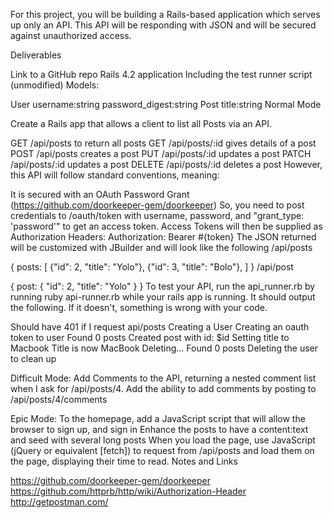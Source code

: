 For this project, you will be building a Rails-based application which serves up only an API. This API will be responding with JSON and will be secured against unauthorized access.

Deliverables

Link to a GitHub repo
Rails 4.2 application
Including the test runner script (unmodified)
Models:

User username:string password_digest:string
Post title:string
Normal Mode

Create a Rails app that allows a client to list all Posts via an API.

GET /api/posts to return all posts
GET /api/posts/:id gives details of a post
POST /api/posts creates a post
PUT /api/posts/:id updates a post
PATCH /api/posts/:id updates a post
DELETE /api/posts/:id deletes a post
However, this API will follow standard conventions, meaning:

It is secured with an OAuth Password Grant (https://github.com/doorkeeper-gem/doorkeeper)
So, you need to post credentials to /oauth/token with username, password, and "grant_type: 'password'" to get an access token.
Access Tokens will then be supplied as Authorization Headers: Authorization: Bearer #{token}
The JSON returned will be customized with JBuilder and will look like the following
/api/posts


{
  posts: [
    {"id": 2, "title": "Yolo"},
    {"id": 3, "title": "Bolo"},
  ]
}
/api/post

{
  post: {
    "id": 2,
    "title": "Yolo"
  }
}
To test your API, run the api_runner.rb by running ruby api-runner.rb while your rails app is running. It should output the following. If it doesn't, something is wrong with your code.

Should have 401 if I request api/posts
Creating a User
Creating an oauth token to user
Found 0 posts
Created post with id: $id
Setting title to Macbook
Title is now MacBook
Deleting...
Found 0 posts
Deleting the user to clean up



Difficult Mode:
Add Comments to the API, returning a nested comment list when I ask for /api/posts/4.
Add the ability to add comments by posting to /api/posts/4/comments

Epic Mode: To the homepage, add a JavaScript script that will allow the browser to sign up, and sign in
Enhance the posts to have a content:text and seed with several long posts
When you load the page, use JavaScript (jQuery or equivalent [fetch]) to request from /api/posts and load them on the page, displaying their time to read.
Notes and Links

https://github.com/doorkeeper-gem/doorkeeper
https://github.com/httprb/http/wiki/Authorization-Header
http://getpostman.com/
